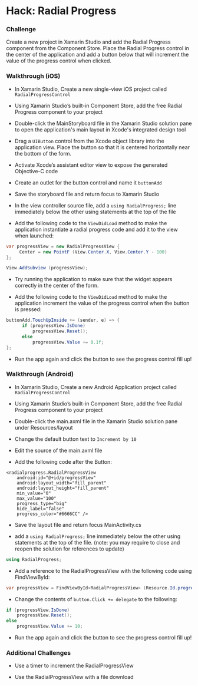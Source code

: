 # Hack: Radial Progress

### Challenge

Create a new project in Xamarin Studio and add the Radial Progress component from the Component Store. Place the Radial Progress control in the center of the application and add a button below that will increment the value of the progress control when clicked.

### Walkthrough (iOS)

* In Xamarin Studio, Create a new single-view iOS project called `RadialProgressControl`

* Using Xamarin Studio’s built-in Component Store, add the free Radial Progress component to your project

* Double-click the MainStoryboard file in the Xamarin Studio solution pane to open the application's main layout in Xcode's integrated design tool

* Drag a `UIButton` control from the Xcode object library into the application view. Place the button so that it is centered horizontally near the bottom of the form.

* Activate Xcode’s assistant editor view to expose the generated Objective-C code

* Create an outlet for the button control and name it `buttonAdd`

* Save the storyboard file and return focus to Xamarin Studio

* In the view controller source file, add a `using RadialProgress;` line immediately below the other using statements at the top of the file

* Add the following code to the `ViewDidLoad` method to make the application instantiate a radial progress code and add it to the view when launched:

```C#
var progressView = new RadialProgressView {
     Center = new PointF (View.Center.X, View.Center.Y - 100)
};

View.AddSubview (progressView);
```

* Try running the application to make sure that the widget appears correctly in the center of the form.

* Add the following code to the `ViewDidLoad` method to make the application increment the value of the progress control when the button is pressed:

```C#
buttonAdd.TouchUpInside += (sender, e) => {
      if (progressView.IsDone)
	      progressView.Reset();
      else
	      progressView.Value += 0.1f;
};
```

* Run the app again and click the button to see the progress control fill up!

### Walkthrough (Android)

* In Xamarin Studio, Create a new Android Application project called `RadialProgressControl`

* Using Xamarin Studio’s built-in Component Store, add the free Radial Progress component to your project

* Double-click the main.axml file in the Xamarin Studio solution pane under Resources/layout

* Change the default button text to `Increment by 10`

* Edit the source of the main.axml file

* Add the following code after the Button:

```AXML
<radialprogress.RadialProgressView
	android:id="@+id/progressView"
	android:layout_width="fill_parent"
	android:layout_height="fill_parent"
	min_value="0"
	max_value="100"
	progress_type="big"
	hide_label="false"
	progress_color="#6666CC" />
```

* Save the layout file and return focus MainActivity.cs

* add a `using RadialProgress;` line immediately below the other using statements at the top of the file. (note: you may require to close and reopen the solution for references to update)

```C#
using RadialProgress;
```

* Add a reference to the RadialProgressView with the following code using FindViewById:

```C#
var progressView = FindViewById<RadialProgressView> (Resource.Id.progressView);
```

* Change the contents of `button.Click += delegate` to the following:

```C#
if (progressView.IsDone)
	progressView.Reset();
else
	progressView.Value += 10;
```

* Run the app again and click the button to see the progress control fill up!

### Additional Challenges

* Use a timer to increment the RadialProgressView

* Use the RadialProgressView with a file download